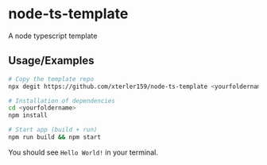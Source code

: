 # node-ts-template

A node typescript template

## Usage/Examples

```bash
# Copy the template repo
npx degit https://github.com/xterler159/node-ts-template <yourfoldername>

# Installation of dependencies
cd <yourfoldername>
npm install

# Start app (build + run)
npm run build && npm start
```

You should see `Hello World!` in your terminal.
